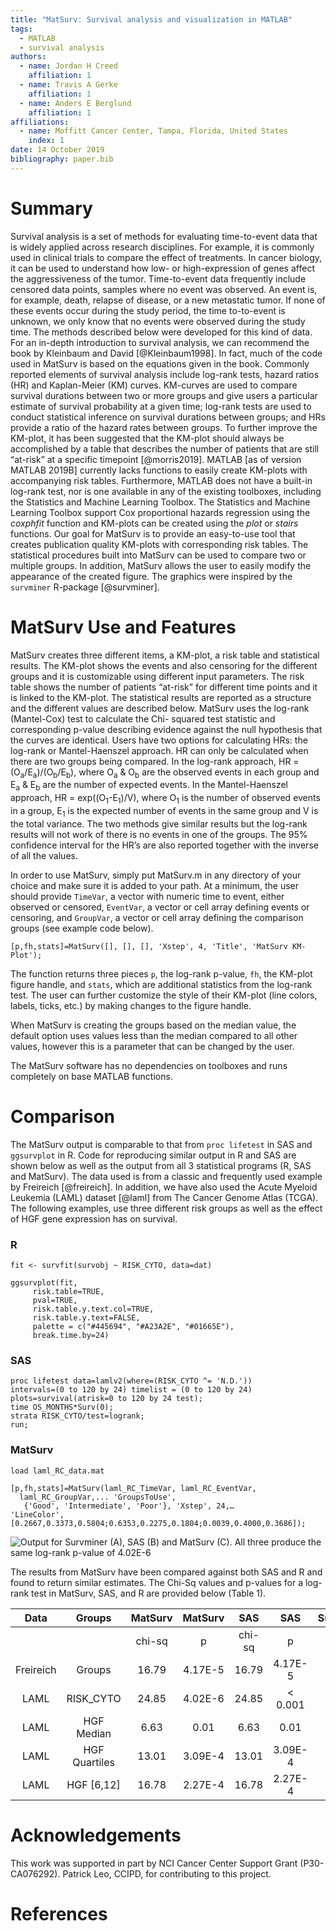 ```yaml
---
title: "MatSurv: Survival analysis and visualization in MATLAB"
tags: 
  - MATLAB
  - survival analysis
authors: 
  - name: Jordan H Creed
    affiliation: 1
  - name: Travis A Gerke
    affiliation: 1
  - name: Anders E Berglund
    affiliation: 1
affiliations: 
  - name: Moffitt Cancer Center, Tampa, Florida, United States
    index: 1
date: 14 October 2019
bibliography: paper.bib
---
```


# Summary

Survival analysis is a set of methods for evaluating time-to-event
data that is widely applied across research disciplines. For example,
it is commonly used in clinical trials to compare the effect of treatments.
In cancer biology, it can be used to understand how low- or high-expression
of genes affect the aggressiveness of the tumor. Time-to-event data 
frequently include censored data points, samples where no event was observed.
An event is, for example, death, relapse of disease, or a new metastatic tumor.
If none of these events occur during the study period, the time to-to-event is
unknown, we only know that no events were observed during the study time.
The methods described below were developed for this kind of data.  For an
in-depth introduction to survival analysis, we can recommend the book by
Kleinbaum and David [@Kleinbaum1998]. In fact, much of the code used in MatSurv is
based on the equations given in the book. Commonly 
reported elements of survival analysis include log-rank tests, hazard
ratios (HR) and Kaplan-Meier (KM) curves. KM-curves are used to compare
survival durations between two or more groups and give users a particular
estimate of survival probability at a given time; log-rank tests are
used to conduct statistical inference on survival durations between
groups; and HRs provide a ratio of the hazard rates between groups. 
To further improve the KM-plot, it has been suggested that the KM-plot
should always be accomplished by a table that describes the number of
patients that are still “at-risk” at a specific timepoint [@morris2019]. 
MATLAB [as of version MATLAB 2019B] currently lacks functions to easily create
KM-plots with accompanying risk tables. Furthermore, MATLAB does not
have a built-in log-rank test, nor is one available in any of the
existing toolboxes, including the Statistics and Machine Learning
Toolbox. The Statistics and Machine Learning Toolbox support Cox proportional
hazards regression using the *coxphfit* function and KM-plots can be created using
the *plot* or *stairs* functions. Our goal for MatSurv is to provide an easy-to-use tool that
creates publication quality KM-plots with corresponding risk tables. The
statistical procedures built into MatSurv can be used to compare two or
multiple groups. In addition, MatSurv allows the user to easily modify
the appearance of the created figure. The graphics were inspired by the
`survminer` R-package [@survminer].

# MatSurv Use and Features

MatSurv creates three different items, a KM-plot, a risk table and
statistical results. The KM-plot shows the events and also censoring
for the different groups and it is customizable using different input
parameters. The risk table shows the number of patients “at-risk” for
different time points and it is linked to the KM-plot. The statistical
results are reported as a structure and the different values are described
below. MatSurv uses the log-rank (Mantel-Cox) test to calculate the Chi-
squared test statistic and corresponding p-value describing evidence against
the null hypothesis that the curves are identical.
Users have two options for calculating HRs: the log-rank
or Mantel-Haenszel approach. HR can only be calculated when there are two
groups being compared. In the log-rank approach, HR =
(O<sub>a</sub>/E<sub>a</sub>)/(O<sub>b</sub>/E<sub>b</sub>), where
O<sub>a</sub> & O<sub>b</sub> are the observed events in each group and
E<sub>a</sub> & E<sub>b</sub> are the number of expected events. In the
Mantel-Haenszel approach, HR = exp((O<sub>1</sub>-E<sub>1</sub>)/V),
where O<sub>1</sub> is the number of observed events in a group,
E<sub>1</sub> is the expected number of events in the same group and V
is the total variance. The two methods give similar results but the log-rank
results will not work of there is no events in one of the groups. The 95%
confidence interval for the HR’s are also reported together with the inverse
 of all the values.

In order to use MatSurv, simply put MatSurv.m in any directory of your
choice and make sure it is added to your path. At a minimum, the user
should provide `TimeVar`, a vector with numeric time to event, either
observed or censored, `EventVar`, a vector or cell array defining events
or censoring, and `GroupVar`, a vector or cell array defining the
comparison groups (see example code below).

```
[p,fh,stats]=MatSurv([], [], [], 'Xstep', 4, 'Title', 'MatSurv KM-Plot');

```

The function returns three pieces `p`, the log-rank p-value, `fh`, the
KM-plot figure handle, and `stats`, which are additional statistics from
the log-rank test. The user can further customize the style of their
KM-plot (line colors, labels, ticks, etc.) by making changes to the
figure handle.

When MatSurv is creating the groups based on the median value, the
default option uses values less than the median compared to all other
values, however this is a parameter that can be changed by the user.

The MatSurv software has no dependencies on toolboxes and runs
completely on base MATLAB functions.

# Comparison

The MatSurv output is comparable to that from `proc lifetest` in SAS and
`ggsurvplot` in R. Code for reproducing similar output in R and SAS are
shown below as well as the output from all 3 statistical programs (R,
SAS and MatSurv). The data used is from a classic and frequently used
example by Freireich [@freireich]. In addition, we have also used
the Acute Myeloid Leukemia (LAML) dataset [@laml] from The Cancer
Genome Atlas (TCGA). The following examples, use three different risk
groups as well as the effect of HGF gene expression has on survival.

### R

```
fit <- survfit(survobj ~ RISK_CYTO, data=dat)

ggsurvplot(fit,
     risk.table=TRUE,
     pval=TRUE,
     risk.table.y.text.col=TRUE,
     risk.table.y.text=FALSE,
     palette = c("#445694", "#A23A2E", "#01665E"),
     break.time.by=24)
```

### SAS

```
proc lifetest data=lamlv2(where=(RISK_CYTO ^= 'N.D.')) 
intervals=(0 to 120 by 24) timelist = (0 to 120 by 24)  
plots=survival(atrisk=0 to 120 by 24 test);
time OS_MONTHS*Surv(0);
strata RISK_CYTO/test=logrank;
run;
```

### MatSurv

```
load laml_RC_data.mat

[p,fh,stats]=MatSurv(laml_RC_TimeVar, laml_RC_EventVar,
  laml_RC_GroupVar,... 'GroupsToUse',
   {'Good', 'Intermediate', 'Poor'}, 'Xstep', 24,…
'LineColor',[0.2667,0.3373,0.5804;0.6353,0.2275,0.1804;0.0039,0.4000,0.3686]);
```

![Output for Survminer (A), SAS (B) and MatSurv (C). All three produce the same log-rank p-value of 4.02E-6](figure_20191226.png)

The results from MatSurv have been compared against both SAS and R and
found to return similar estimates. The Chi-Sq values and p-values for a
log-rank test in MatSurv, SAS, and R are provided below (Table 1).

| Data      | Groups        |MatSurv|MatSurv |SAS    | SAS    |Survminer| Survminer|
|:---------:| :------------:|:-----:|:------:|:-----:|:------:|:-------:|:--------:|  
|           |               |chi-sq |p       |chi-sq |p       |chi-sq   |p         |
| Freireich | Groups        |16.79  |4.17E-5 |16.79  |4.17E-5 |16.8     |4.17E-5   |
| LAML      | RISK_CYTO     |24.85  |4.02E-6 |24.85  |< 0.001 |24.8     |4.02E-6   |
| LAML      | HGF Median    |6.63   |0.01    |6.63   |0.01    |6.6      |0.01      |
| LAML      | HGF Quartiles |13.01  |3.09E-4 |13.01  |3.09E-4 |13.0     |3.09E-4   |
| LAML      | HGF [6,12]    |16.78  |2.27E-4 |16.78  |2.27E-4 |16.8     |2.24E-4   |


# Acknowledgements

This work was supported in part by NCI Cancer Center Support Grant (P30-CA076292). 
Patrick Leo, CCIPD, for contributing to this project.

# References

